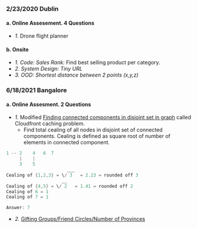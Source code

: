 ### 2/23/2020 Dublin
#### a. Online Assesement. 4 Questions
- _1._ Drone flight planner
#### b. Onsite
- _1. Code: Sales Rank:_ Find best selling product per category.
- _2. System Design: Tiny URL_
- _3. OOD: Shortest distance between 2 points (x,y,z)_

### 6/18/2021  Bangalore
#### a. Online Assesment. 2 Questions
- _1._ Modified [Finding connected components in disjoint set in graph](/DS_Questions/Questions/Graphs/Find/Undirected_Graph/Number_of_Connected_Components.md) called Cloudfront caching problem. 
  - Find total cealing of all nodes in disjoint set of connected components. Cealing is defined as square root of number of elements in connected component.
```c
1 -- 2    4   6  7
     |    |
     3    5
                       ___
Cealing of {1,2,3} = \/ 3   = 2.23 = rounded off 3
                     __
Cealing of {4,5} = \/ 2   = 1.41 = rounded off 2
Cealing of 6 = 1
Cealing of 7 = 1

Answer: 7
```
- _2._ [Gifting Groups/Friend Circles/Number of Provinces](/DS_Questions/Questions/Graphs/Find/Undirected_Graph/Number_of_Connected_Components.md)
